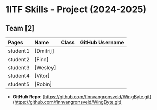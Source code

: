 # 1ITF Skills - Project (2024-2025)

## Team [2]

| Pages    | Name                                  | Class   | GitHub Username                 |
|:---------|:--------------------------------------|:--------|:--------------------------------|
| student1 | [Dmitrij] |
| student2 | [Finn] |
| student3 | [Wesley] |
| student4 | [Vitor] |
| student5 | [Robin] |


- **GitHub Repo**: [https://github.com/finnvangronsveld/WingByte.git](https://github.com/finnvangronsveld/WingByte.git)

